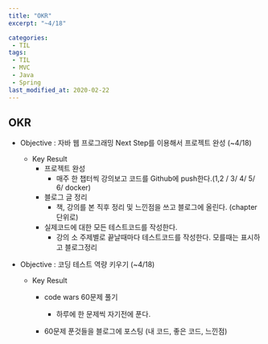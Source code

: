 ```yaml
---
title: "OKR"
excerpt: "~4/18"

categories:
 - TIL
tags:
 - TIL
 - MVC
 - Java
 - Spring
last_modified_at: 2020-02-22
---
```




## OKR

* Objective : 자바 웹 프로그래밍 Next Step를 이용해서 프로젝트 완성 (~4/18)

  * Key Result
    * 프로젝트 완성
      * 매주 한 챕터씩 강의보고 코드를 Github에 push한다.(1,2 / 3/ 4/ 5/ 6/ docker)
    * 블로그 글 정리
      * 책, 강의를 본 직후 정리 및 느낀점을 쓰고 블로그에 올린다. (chapter단위로)
    * 실제코드에 대한 모든 테스트코드를 작성한다. 
      * 강의 소 주제별로 끝날때마다 테스트코드를 작성한다. 모를때는 표시하고 블로그정리

* Objective : 코딩 테스트 역량 키우기 (~4/18)

  * Key Result

    * code wars 60문제 풀기

      * 하루에 한 문제씩 자기전에 푼다.

    * 60문제 푼것들을 블로그에 포스팅 (내 코드, 좋은 코드, 느낀점)

      